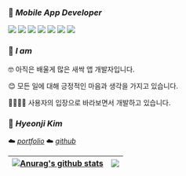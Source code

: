 ### 🌱 *Mobile App Developer*

   <img src="https://img.shields.io/badge/Android-3DDC84?style=flat-square&logo=Android&logoColor=white"/>  <img src="https://img.shields.io/badge/Java-007396?style=flat&logo=OpenJDK&logoColor=white"/>  <img src="https://img.shields.io/badge/JavaScript-F7DF1E?style=flat-square&logo=JavaScript&logoColor=white"/>    <img src="https://img.shields.io/badge/CSS3-1572B6?style=flat-square&logo=CSS3&logoColor=white"/>  <img src="https://img.shields.io/badge/HTML5-E34F26?style=flat-square&logo=HTML5&logoColor=white"/>    <img src="https://img.shields.io/badge/C-A8B9CC?style=flat-square&logo=C&logoColor=white"/>  <img src="https://img.shields.io/badge/React-61DAFB?style=flat-square&logo=React&logoColor=white"/>  


### 🥀 *I am*
  🤓 아직은 배울게 많은 새싹 앱 개발자입니다.
   
  😊 모든 일에 대해 긍정적인 마음과 생각을 가지고 있습니다.
    
  👨‍👩‍👧‍👦 사용자의 입장으로 바라보면서 개발하고 있습니다.
  
   
### 🌹 *Hyeonji Kim*
  ☁️ <I>[portfolio](https://hyeonji14.notion.site/95a8fc457a2d48c1a39343cfd74a013e)  </I> ☁️ <I>[github](https://www.github.com/Hyeonji-14) </I>
   

 | <a href="https://github.com/Hyeonji-14/github-readme-stats"><img align="center" src="https://github-readme-stats.vercel.app/api?username=Hyeonji-14&show_icons=true&include_all_commits=true&theme=buefy&hide_border=true" alt="Anurag's github stats" /> | </a><a href="https://github.com/Hyeonji-14/github-readme-stats"><img align="center" src="https://github-readme-stats.vercel.app/api/top-langs/?username=Hyeonji-14&layout=compact&theme=buefy&hide_border=true" /></a> |
 | ------------- | ------------- |

